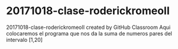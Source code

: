 # 20171018-clase-roderickromeoII
20171018-clase-roderickromeoII created by GitHub Classroom
Aqui colocaremos el programa que nos da la suma de numeros pares del intervalo [1,20]
